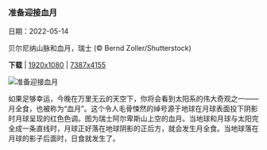 ### 准备迎接血月

日期：2022-05-14

贝尔尼纳山脉和血月，瑞士 (© Bernd Zoller/Shutterstock)

**下载**  |  [1920x1080](https://cn.bing.com/th?id=OHR.BerninaBloodMoon_ZH-CN3349260043_1920x1080.jpg)  |  [7387x4155](https://cn.bing.com/th?id=OHR.BerninaBloodMoon_ZH-CN3349260043_UHD.jpg)

![准备迎接血月](https://cn.bing.com/th?id=OHR.BerninaBloodMoon_ZH-CN3349260043_1920x1080.jpg "贝尔尼纳山脉和血月，瑞士 (© Bernd Zoller/Shutterstock)")

如果足够幸运，今晚在万里无云的天空下，你将会看到太阳系的伟大奇观之一——月全食，也被称为“血月”。这个令人毛骨悚然的绰号源于地球在月球表面投下阴影时月球呈现的红色色调。图为瑞士阿尔卑斯山上空的血月。当地球和月球与太阳完全成一条直线时，月球正好落在地球阴影的正后方，就会发生月全食。当地球落在月球的影子后面时，日食就发生了。
